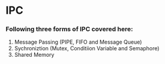 # IPC
### Following three forms of IPC covered here:
  1. Message Passing (PIPE, FIFO and Message Queue)
  2. Sychroniztion (Mutex, Conditiion Variable and Semaphore)
  3. Shared Memory
